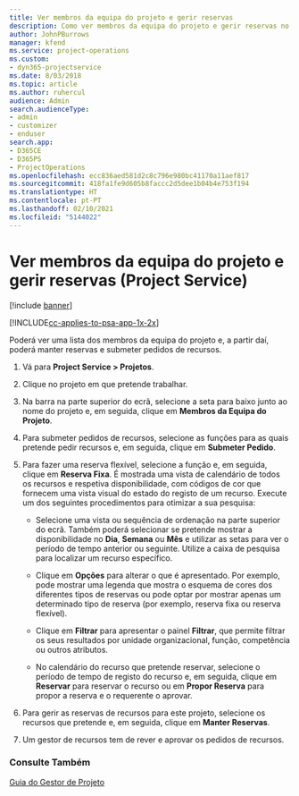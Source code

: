 ```yaml
---
title: Ver membros da equipa do projeto e gerir reservas
description: Como ver membros da equipa do projeto e gerir reservas no Project Service
author: JohnPBurrows
manager: kfend
ms.service: project-operations
ms.custom:
- dyn365-projectservice
ms.date: 8/03/2018
ms.topic: article
ms.author: ruhercul
audience: Admin
search.audienceType:
- admin
- customizer
- enduser
search.app:
- D365CE
- D365PS
- ProjectOperations
ms.openlocfilehash: ecc836aed581d2c8c796e980bc41170a11aef817
ms.sourcegitcommit: 418fa1fe9d605b8faccc2d5dee1b04b4e753f194
ms.translationtype: HT
ms.contentlocale: pt-PT
ms.lasthandoff: 02/10/2021
ms.locfileid: "5144022"
---
```

# <a name="view-project-team-members-and-manage-bookings-project-service"></a>Ver membros da equipa do projeto e gerir reservas (Project Service)

[!include [banner](../includes/psa-now-project-operations.md)]

[!INCLUDE[cc-applies-to-psa-app-1x-2x](../includes/cc-applies-to-psa-app-1x-2x.md)]

Poderá ver uma lista dos membros da equipa do projeto e, a partir daí, poderá manter reservas e submeter pedidos de recursos.  
  
1.  Vá para **Project Service > Projetos**.  
  
2.  Clique no projeto em que pretende trabalhar.  
  
3.  Na barra na parte superior do ecrã, selecione a seta para baixo junto ao nome do projeto e, em seguida, clique em **Membros da Equipa do Projeto**.  
  
4.  Para submeter pedidos de recursos, selecione as funções para as quais pretende pedir recursos e, em seguida, clique em **Submeter Pedido**.  
  
5.  Para fazer uma reserva flexível, selecione a função e, em seguida, clique em **Reserva Fixa**. É mostrada uma vista de calendário de todos os recursos e respetiva disponibilidade, com códigos de cor que fornecem uma vista visual do estado do registo de um recurso. Execute um dos seguintes procedimentos para otimizar a sua pesquisa:  
  
    -   Selecione uma vista ou sequência de ordenação na parte superior do ecrã. Também poderá selecionar se pretende mostrar a disponibilidade no **Dia**, **Semana** ou **Mês** e utilizar as setas para ver o período de tempo anterior ou seguinte. Utilize a caixa de pesquisa para localizar um recurso específico.  
  
    -   Clique em **Opções** para alterar o que é apresentado. Por exemplo, pode mostrar uma legenda que mostra o esquema de cores dos diferentes tipos de reservas ou pode optar por mostrar apenas um determinado tipo de reserva (por exemplo, reserva fixa ou reserva flexível).  
  
    -   Clique em **Filtrar** para apresentar o painel **Filtrar**, que permite filtrar os seus resultados por unidade organizacional, função, competência ou outros atributos.  
  
    -   No calendário do recurso que pretende reservar, selecione o período de tempo de registo do recurso e, em seguida, clique em **Reservar** para reservar o recurso ou em **Propor Reserva** para propor a reserva e o requerente o aprovar.  
  
6.  Para gerir as reservas de recursos para este projeto, selecione os recursos que pretende e, em seguida, clique em **Manter Reservas**.  
  
7.  Um gestor de recursos tem de rever e aprovar os pedidos de recursos.  
  
### <a name="see-also"></a>Consulte Também  
 [Guia do Gestor de Projeto](../psa/project-manager-guide.md)
